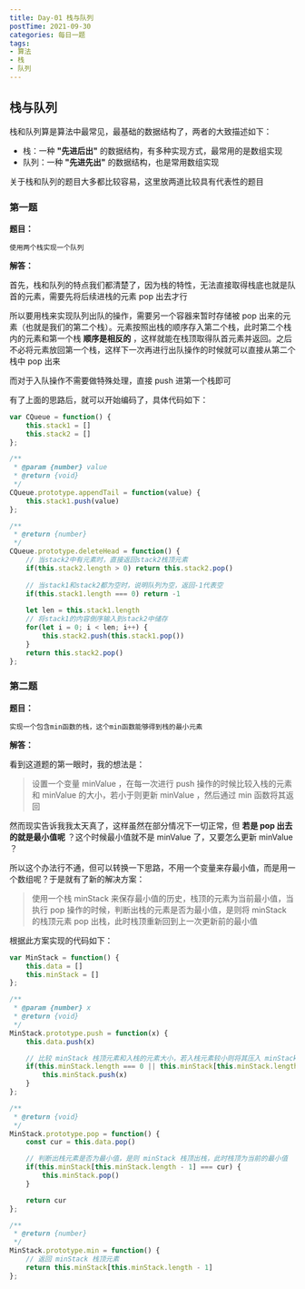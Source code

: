 ```yaml
---
title: Day-01 栈与队列
postTime: 2021-09-30
categories: 每日一题
tags:
- 算法
- 栈
- 队列
---
```


## 栈与队列

栈和队列算是算法中最常见，最基础的数据结构了，两者的大致描述如下：

- 栈：一种 **"先进后出"** 的数据结构，有多种实现方式，最常用的是数组实现
- 队列：一种 **"先进先出"** 的数据结构，也是常用数组实现

关于栈和队列的题目大多都比较容易，这里放两道比较具有代表性的题目



### 第一题

**题目：**

~~~
使用两个栈实现一个队列
~~~



**解答：**

首先，栈和队列的特点我们都清楚了，因为栈的特性，无法直接取得栈底也就是队首的元素，需要先将后续进栈的元素 pop 出去才行

所以要用栈来实现队列出队的操作，需要另一个容器来暂时存储被 pop 出来的元素（也就是我们的第二个栈）。元素按照出栈的顺序存入第二个栈，此时第二个栈内的元素和第一个栈 **顺序是相反的** ，这样就能在栈顶取得队首元素并返回。之后不必将元素放回第一个栈，这样下一次再进行出队操作的时候就可以直接从第二个栈中 pop 出来

而对于入队操作不需要做特殊处理，直接 push 进第一个栈即可

有了上面的思路后，就可以开始编码了，具体代码如下：

~~~js
var CQueue = function() {
    this.stack1 = []
    this.stack2 = []
};

/** 
 * @param {number} value
 * @return {void}
 */
CQueue.prototype.appendTail = function(value) {
    this.stack1.push(value)
};

/**
 * @return {number}
 */
CQueue.prototype.deleteHead = function() {
    // 当stack2中有元素时，直接返回stack2栈顶元素
    if(this.stack2.length > 0) return this.stack2.pop()
    
    // 当stack1和stack2都为空时，说明队列为空，返回-1代表空
    if(this.stack1.length === 0) return -1
    
    let len = this.stack1.length
    // 将stack1的内容倒序输入到stack2中储存
    for(let i = 0; i < len; i++) {
        this.stack2.push(this.stack1.pop())
    }
    return this.stack2.pop()
};
~~~



### 第二题

**题目：**

~~~
实现一个包含min函数的栈，这个min函数能够得到栈的最小元素
~~~



**解答：**

看到这道题的第一眼时，我的想法是：

> 设置一个变量 minValue ，在每一次进行 push 操作的时候比较入栈的元素和 minValue 的大小，若小于则更新 minValue ，然后通过 min 函数将其返回

然而现实告诉我我太天真了，这样虽然在部分情况下一切正常，但 **若是 pop 出去的就是最小值呢** ？这个时候最小值就不是 minValue 了，又要怎么更新 minValue ？

所以这个办法行不通，但可以转换一下思路，不用一个变量来存最小值，而是用一个数组呢？于是就有了新的解决方案：

> 使用一个栈 minStack 来保存最小值的历史，栈顶的元素为当前最小值，当执行 pop 操作的时候，判断出栈的元素是否为最小值，是则将 minStack 的栈顶元素 pop 出栈，此时栈顶重新回到上一次更新前的最小值

根据此方案实现的代码如下：

~~~js
var MinStack = function() {
    this.data = []
    this.minStack = []
};

/** 
 * @param {number} x
 * @return {void}
 */
MinStack.prototype.push = function(x) {
    this.data.push(x)

    // 比较 minStack 栈顶元素和入栈的元素大小，若入栈元素较小则将其压入 minStack 栈中
    if(this.minStack.length === 0 || this.minStack[this.minStack.length - 1] >= x) {
        this.minStack.push(x)
    }
};

/**
 * @return {void}
 */
MinStack.prototype.pop = function() {
    const cur = this.data.pop()

    // 判断出栈元素是否为最小值，是则 minStack 栈顶出栈，此时栈顶为当前的最小值
    if(this.minStack[this.minStack.length - 1] === cur) {
        this.minStack.pop()
    }

    return cur
};

/**
 * @return {number}
 */
MinStack.prototype.min = function() {
    // 返回 minStack 栈顶元素
    return this.minStack[this.minStack.length - 1]
};
~~~

